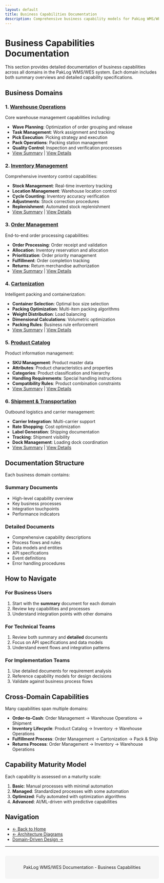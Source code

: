 ```yaml
---
layout: default
title: Business Capabilities Documentation
description: Comprehensive business capability models for PakLog WMS/WES domains
---
```


# Business Capabilities Documentation

This section provides detailed documentation of business capabilities across all domains in the PakLog WMS/WES system. Each domain includes both summary overviews and detailed capability specifications.

## Business Domains

### 1. [Warehouse Operations](warehouse-operations/)
Core warehouse management capabilities including:
- **Wave Planning**: Optimization of order grouping and release
- **Task Management**: Work assignment and tracking
- **Pick Execution**: Picking strategy and execution
- **Pack Operations**: Packing station management
- **Quality Control**: Inspection and verification processes
- [View Summary](warehouse-operations/warehouse-operations-summary) | [View Details](warehouse-operations/warehouse-operations-detailed)

### 2. [Inventory Management](inventory/)
Comprehensive inventory control capabilities:
- **Stock Management**: Real-time inventory tracking
- **Location Management**: Warehouse location control
- **Cycle Counting**: Inventory accuracy verification
- **Adjustments**: Stock correction procedures
- **Replenishment**: Automated stock replenishment
- [View Summary](inventory/inventory-management-summary) | [View Details](inventory/inventory-management-detailed)

### 3. [Order Management](order-management/)
End-to-end order processing capabilities:
- **Order Processing**: Order receipt and validation
- **Allocation**: Inventory reservation and allocation
- **Prioritization**: Order priority management
- **Fulfillment**: Order completion tracking
- **Returns**: Return merchandise authorization
- [View Summary](order-management/order-management-summary) | [View Details](order-management/order-management-detailed)

### 4. [Cartonization](cartonization/)
Intelligent packing and containerization:
- **Container Selection**: Optimal box size selection
- **Packing Optimization**: Multi-item packing algorithms
- **Weight Distribution**: Load balancing
- **Dimensional Calculations**: Volumetric optimization
- **Packing Rules**: Business rule enforcement
- [View Summary](cartonization/cartonization-summary) | [View Details](cartonization/cartonization-detailed)

### 5. [Product Catalog](product-catalog/)
Product information management:
- **SKU Management**: Product master data
- **Attributes**: Product characteristics and properties
- **Categories**: Product classification and hierarchy
- **Handling Requirements**: Special handling instructions
- **Compatibility Rules**: Product combination constraints
- [View Summary](product-catalog/product-catalog-summary) | [View Details](product-catalog/product-catalog-detailed)

### 6. [Shipment & Transportation](shipment-transportation/)
Outbound logistics and carrier management:
- **Carrier Integration**: Multi-carrier support
- **Rate Shopping**: Cost optimization
- **Label Generation**: Shipping documentation
- **Tracking**: Shipment visibility
- **Dock Management**: Loading dock coordination
- [View Summary](shipment-transportation/shipment-transportation-summary) | [View Details](shipment-transportation/shipment-transportation-detailed)

## Documentation Structure

Each business domain contains:

### Summary Documents
- High-level capability overview
- Key business processes
- Integration touchpoints
- Performance indicators

### Detailed Documents
- Comprehensive capability descriptions
- Process flows and rules
- Data models and entities
- API specifications
- Event definitions
- Error handling procedures

## How to Navigate

### For Business Users
1. Start with the **summary** document for each domain
2. Review key capabilities and processes
3. Understand integration points with other domains

### For Technical Teams
1. Review both summary and **detailed** documents
2. Focus on API specifications and data models
3. Understand event flows and integration patterns

### For Implementation Teams
1. Use detailed documents for requirement analysis
2. Reference capability models for design decisions
3. Validate against business process flows

## Cross-Domain Capabilities

Many capabilities span multiple domains:

- **Order-to-Cash**: Order Management → Warehouse Operations → Shipment
- **Inventory Lifecycle**: Product Catalog → Inventory → Warehouse Operations
- **Fulfillment Process**: Order Management → Cartonization → Pack & Ship
- **Returns Process**: Order Management → Inventory → Warehouse Operations

## Capability Maturity Model

Each capability is assessed on a maturity scale:

1. **Basic**: Manual processes with minimal automation
2. **Managed**: Standardized processes with some automation
3. **Optimized**: Fully automated with optimization algorithms
4. **Advanced**: AI/ML-driven with predictive capabilities

## Navigation

- [← Back to Home](/)
- [← Architecture Diagrams](../diagrams/)
- [Domain-Driven Design →](../domain-driven-design/)

---

<div style="text-align: center; margin-top: 30px; padding: 15px; background-color: #f5f5f5; border-radius: 5px;">
<p>PakLog WMS/WES Documentation - Business Capabilities</p>
</div>